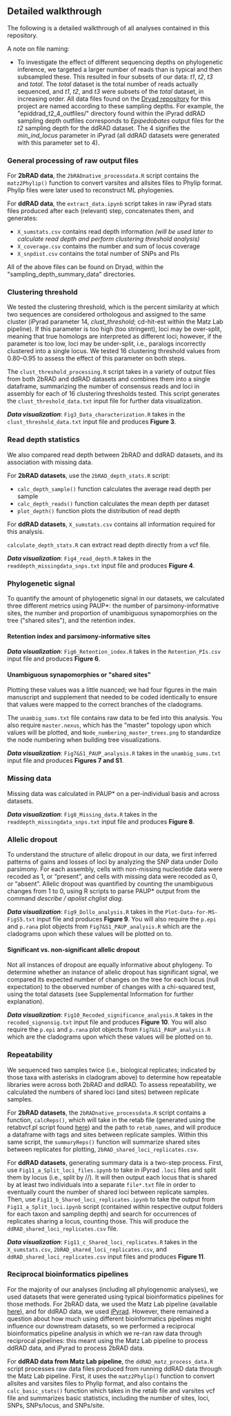 ## Detailed walkthrough

The following is a detailed walkthrough of all analyses contained in this repository.

A note on file naming:
* To investigate the effect of different sequencing depths on phylogenetic inference, we targeted a larger number of reads than is typical and then subsampled these. This resulted in four subsets of our data: *t1*, *t2*, *t3* and *total*. The *total* dataset is the total number of reads actually sequenced, and *t1*, *t2*, and *t3* were subsets of the *total* dataset, in increasing order. All data files found on the [Dryad repository](https://doi.org/10.5061/dryad.fbg79cnsp) for this project are named according to these sampling depths. For example, the "epiddrad_t2_4_outfiles/" directory found within the iPyrad ddRAD sampling depth outfiles corresponds to *Epipedobates* output files for the *t2* sampling depth for the ddRAD dataset. The 4 signifies the *min_ind_locus* parameter in iPyrad (all ddRAD datasets were generated with this parameter set to 4).

### General processing of raw output files

For **2bRAD data**, the `2bRADnative_processdata.R` script contains the `matz2Phylip()` function to convert varsites and allsites files to Phylip format. Phylip files were later used to reconstruct ML phylogenies.

For **ddRAD data**, the `extract_data.ipynb` script takes in raw iPyrad stats files produced after each (relevant) step, concatenates them, and generates:
* `X_sumstats.csv` contains read depth information *(will be used later to calculate read depth and perform clustering threshold analysis)*
* `X_coverage.csv` contains the number and sum of locus coverage
* `X_snpdist.csv` contains the total number of SNPs and PIs

All of the above files can be found on Dryad, within the "sampling_depth_summary_data" directories.

### Clustering threshold

We tested the clustering threshold, which is the percent similarity at which two sequences are considered orthologous and assigned to the same cluster (iPyrad parameter 14, *clust_threshold*; cd-hit-est within the Matz Lab pipeline). If this parameter is too high (too stringent), loci may be over-split, meaning that true homologs are interpreted as different loci; however, if the parameter is too low, loci may be under-split, i.e., paralogs incorrectly clustered into a single locus. We tested 16 clustering threshold values from 0.80–0.95 to assess the effect of this parameter on both steps.

The `clust_threshold_processing.R` script takes in a variety of output files from both 2bRAD and ddRAD datasets and combines them into a single dataframe, summarizing the number of consensus reads and loci in assembly for each of 16 clustering thresholds tested. This script generates the `clust_threshold_data.txt` input file for further data visualization.

***Data visualization***: `Fig3_Data_characterization.R` takes in the `clust_threshold_data.txt` input file and produces **Figure 3**.

### Read depth statistics

We also compared read depth between 2bRAD and ddRAD datasets, and its association with missing data.

For **2bRAD datasets**, use the `2bRAD_depth_stats.R` script:
* `calc_depth_sample()` function calculates the average read depth per sample
* `calc_depth_reads()` function calculates the mean depth per dataset
* `plot_depth()` function plots the distribution of read depth

For **ddRAD datasets**, `X_sumstats.csv` contains all information required for this analysis.

`calculate_depth_stats.R` can extract read depth directly from a vcf file.

***Data visualization***: `Fig4_read_depth.R` takes in the `readdepth_missingdata_snps.txt` input file and produces **Figure 4**.

### Phylogenetic signal

To quantify the amount of phylogenetic signal in our datasets, we calculated three different metrics using PAUP*: the number of parsimony-informative sites, the number and proportion of unambiguous synapomorphies on the tree ("shared sites"), and the retention index.

#### Retention index and parsimony-informative sites

***Data visualization***: `Fig6_Retention_index.R` takes in the `Retention_PIs.csv` input file and produces **Figure 6**.

#### Unambiguous synapomorphies or "shared sites"

Plotting these values was a little nuanced; we had four figures in the main manuscript and supplement that needed to be coded identically to ensure that values were mapped to the correct branches of the cladograms.

The `unambig_sums.txt` file contains raw data to be fed into this analysis. You also require `master.nexus`, which has the "master" topology upon which values will be plotted, and `Node_numbering_master_trees.png` to standardize the node numbering when building tree visualizations.

***Data visualization***: `Fig7&S1_PAUP_analysis.R` takes in the `unambig_sums.txt` input file and produces **Figures 7 and S1**.

### Missing data

Missing data was calculated in PAUP* on a per-individual basis and across datasets.

***Data visualization***: `Fig8_Missing_data.R` takes in the `readdepth_missingdata_snps.txt` input file and produces **Figure 8**.

### Allelic dropout

To understand the structure of allelic dropout in our data, we first inferred patterns of gains and losses of loci by analyzing the SNP data under Dollo parsimony. For each assembly, cells with non-missing nucleotide data were recoded as 1, or “present”, and cells with missing data were recoded as 0, or “absent”. Allelic dropout was quantified by counting the unambiguous changes from 1 to 0, using R scripts to parse PAUP* output from the command *describe / apolist chglist diag*.

***Data visualization***: `Fig9_Dollo_analysis.R` takes in the `Plot-Data-for-MS-FigS5.txt` input file and produces **Figure 9**. You will also require the `p.epi` and `p.rana` plot objects from `Fig7&S1_PAUP_analysis.R` which are the cladograms upon which these values will be plotted on to.

#### Significant vs. non-significant allelic dropout

Not all instances of dropout are equally informative about phylogeny. To determine whether an instance of allelic dropout has significant signal, we compared its expected number of changes on the tree for each locus (null expectation) to the observed number of changes with a chi-squared test, using the total datasets (see Supplemental Information for further explanation).

***Data visualization***: `Fig10_Recoded_significance_analysis.R` takes in the `recoded_signonsig.txt` input file and produces **Figure 10**. You will also require the `p.epi` and `p.rana` plot objects from `Fig7&S1_PAUP_analysis.R` which are the cladograms upon which these values will be plotted on to.

### Repeatability

We sequenced two samples twice (i.e., biological replicates; indicated by those taxa with asterisks in cladogram above) to determine how repeatable libraries were across both 2bRAD and ddRAD. To assess repeatability, we calculated the numbers of shared loci (and sites) between replicate samples.

For **2bRAD datasets**, the `2bRADnative_processdata.R` script contains a function, `calcReps()`, which will take in the retab file (generated using the retabvcf.pl script found [here](https://github.com/z0on/2bRAD_denovo/blob/master/retabvcf.pl)) and the path to `retab_names`, and will produce a dataframe with tags and sites between replicate samples. Within this same script, the `summaryReps()` function will summarize shared sites between replicates for plotting, `2bRAD_shared_loci_replicates.csv`.

For **ddRAD datasets**, generating summary data is a two-step process. First, use `Fig11_a_Split_loci_files.ipynb` to take in iPyrad `.loci` files and split them by locus (i.e., split by //). It will then output each locus that is shared by at least two individuals into a separate `file*.txt` file in order to eventually count the number of shared loci between replicate samples. Then, use `Fig11_b_Shared_loci_replicates.ipynb` to take the output from `Fig11_a_Split_loci.ipynb` script (contained within respective output folders for each taxon and sampling depth) and search for occurrences of replicates sharing a locus, counting those. This will produce the `ddRAD_shared_loci_replicates.csv` file.

***Data visualization***: `Fig11_c_Shared_loci_replicates.R` takes in the `X_sumstats.csv`, `2bRAD_shared_loci_replicates.csv`, and `ddRAD_shared_loci_replicates.csv` input files and produces **Figure 11**.

### Reciprocal bioinformatics pipelines

For the majority of our analyses (including all phylogenomic analyses), we used datasets that were generated using typical bioinformatics pipelines for those methods. For 2bRAD data, we used the Matz Lab pipeline (available [here](https://github.com/z0on/2bRAD_denovo)), and for ddRAD data, we used [iPyrad](https://ipyrad.readthedocs.io/en/master/). However, there remained a question about how much using different bioinformatics pipelines might influence our downstream datasets, so we performed a reciprocal bioinformatics pipeline analysis in which we re-ran raw data through reciprocal pipelines: this meant using the Matz Lab pipeline to process ddRAD data, and iPyrad to process 2bRAD data.

For **ddRAD data from Matz Lab pipeline**, the `ddRAD_matz_process_data.R` script processes raw data files produced from running ddRAD data through the Matz Lab pipeline. First, it uses the `matz2Phylip()` function to convert allsites and varsites files to Phylip format, and also contains the `calc_basic_stats()` function which takes in the retab file and varsites vcf file and summarizes basic statistics, including the number of sites, loci, SNPs, SNPs/locus, and SNPs/site.
